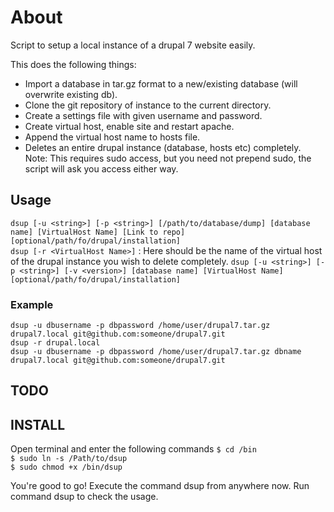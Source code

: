 # About

Script to setup a local instance of a drupal 7 website easily.

This does the following things:

* Import a database in tar.gz format to a new/existing database (will overwrite existing db).
* Clone the git repository of instance to the current directory.
* Create a settings file with given username and password.
* Create virtual host, enable site and restart apache.
* Append the virtual host name to hosts file.
* Deletes an entire drupal instance (database, hosts etc) completely.
Note: This requires sudo access, but you need not prepend sudo, the script will ask you access either way.

## Usage

`dsup [-u <string>] [-p <string>] [/path/to/database/dump] [database name] [VirtualHost Name] [Link to repo] [optional/path/fo/drupal/installation]`  
`dsup [-r <VirtualHost Name>]` : Here <Virtual Host Name> should be the name of the virtual host of the drupal instance you wish to delete completely.
`dsup [-u <string>] [-p <string>] [-v <version>] [database name] [VirtualHost Name] [optional/path/fo/drupal/installation]`  

### Example

`dsup -u dbusername -p dbpassword /home/user/drupal7.tar.gz drupal7.local git@github.com:someone/drupal7.git`  
`dsup -r drupal.local`  
`dsup -u dbusername -p dbpassword /home/user/drupal7.tar.gz dbname drupal7.local git@github.com:someone/drupal7.git`  

## TODO


## INSTALL

Open terminal and enter the following commands
`$ cd /bin`  
`$ sudo ln -s /Path/to/dsup`  
`$ sudo chmod +x /bin/dsup`  

You're good to go! Execute the command dsup from anywhere now.
Run command dsup to check the usage.
